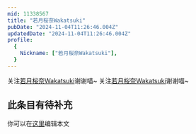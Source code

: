 ```yaml
---
mid: 11338567
title: "若月桜奈Wakatsuki"
pubDate: "2024-11-04T11:26:46.004Z"
updatedDate: "2024-11-04T11:26:46.004Z"
profile:
  {
    Nickname: ["若月桜奈Wakatsuki"],
  }
---
```


关注[若月桜奈Wakatsuki](https://space.bilibili.com/11338567)谢谢喵~ 关注[若月桜奈Wakatsuki](https://space.bilibili.com/11338567)谢谢喵~

## 此条目有待补充
你可以在[这里](https://github.com/Yuhanawa/VTuber.ICU/edit/master/src/content/v/若月桜奈Wakatsuki/index.md)编辑本文
